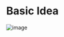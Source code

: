 # Basic Idea
![image](https://github.com/legendary-acp/practice-project-rust/assets/32306256/19664d7d-851d-4c8d-a59d-76227f78e663)

